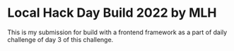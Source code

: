 # Local Hack Day Build 2022 by MLH
This is my submission for build with a frontend framework as a part of daily challenge of day 3 of this challenge.
